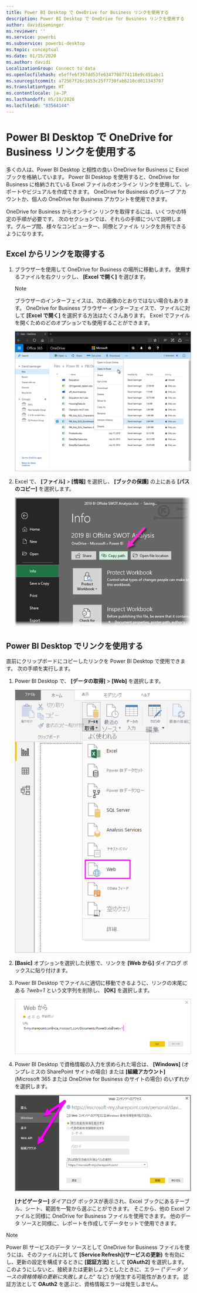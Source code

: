 ```yaml
---
title: Power BI Desktop で OneDrive for Business リンクを使用する
description: Power BI Desktop で OneDrive for Business リンクを使用する
author: davidiseminger
ms.reviewer: ''
ms.service: powerbi
ms.subservice: powerbi-desktop
ms.topic: conceptual
ms.date: 01/15/2020
ms.author: davidi
LocalizationGroup: Connect to data
ms.openlocfilehash: e5effe6f397dd53fe6347708774118e9c491abc1
ms.sourcegitcommit: a72567f26c1653c25f7730fab6210cd011343707
ms.translationtype: HT
ms.contentlocale: ja-JP
ms.lasthandoff: 05/19/2020
ms.locfileid: "83564144"
---
```

# <a name="use-onedrive-for-business-links-in-power-bi-desktop"></a>Power BI Desktop で OneDrive for Business リンクを使用する
多くの人は、Power BI Desktop と相性の良い OneDrive for Business に Excel ブックを格納しています。 Power BI Desktop を使用すると、OneDrive for Business に格納されている Excel ファイルのオンライン リンクを使用して、レポートやビジュアルを作成できます。 OneDrive for Business のグループ アカウントか、個人の OneDrive for Business アカウントを使用できます。

OneDrive for Business からオンライン リンクを取得するには、いくつかの特定の手順が必要です。 次のセクションでは、それらの手順について説明します。グループ間、様々なコンピューター、同僚とファイル リンクを共有できるようになります。

## <a name="get-a-link-from-excel"></a>Excel からリンクを取得する
1. ブラウザーを使用して OneDrive for Business の場所に移動します。 使用するファイルを右クリックし、 **[Excel で開く]** を選びます。
   
   > [!NOTE]
   > ブラウザーのインターフェイスは、次の画像のとおりではない場合もあります。 OneDrive for Business ブラウザー インターフェイスで、ファイルに対して **[Excel で開く]** を選択する方法はたくさんあります。 Excel でファイルを開くためのどのオプションでも使用することができます。
   > 
   > 
   
   ![](media/desktop-use-onedrive-business-links/odb-links_02.png)
2. Excel で、 **[ファイル]**  >  **[情報]** を選択し、 **[ブックの保護]** の上にある **[パスのコピー]** を選択します。
   
   ![](media/desktop-use-onedrive-business-links/onedrive-copy-path.png)

## <a name="use-the-link-in-power-bi-desktop"></a>Power BI Desktop でリンクを使用する
直前にクリップボードにコピーしたリンクを Power BI Desktop で使用できます。 次の手順を実行します。

1. Power BI Desktop で、 **[データの取得]**  >  **[Web]** を選択します。
   
   ![](media/desktop-use-onedrive-business-links/power-bi-web-link-onedrive.png)
2. **[Basic]** オプションを選択した状態で、リンクを **[Web から]** ダイアログ ボックスに貼り付けます。
3. Power BI Desktop でファイルに適切に移動できるように、リンクの末尾にある *?web=1* という文字列を削除し、 **[OK]** を選択します。
   
    ![](media/desktop-use-onedrive-business-links/power-bi-web-link-confirmation.png) 
4. Power BI Desktop で資格情報の入力を求められた場合は、 **[Windows]** (オンプレミスの SharePoint サイトの場合) または **[組織アカウント]** (Microsoft 365 または OneDrive for Business のサイトの場合) のいずれかを選択します。
   
   ![](media/desktop-use-onedrive-business-links/odb-links_06.png)

   **[ナビゲーター]** ダイアログ ボックスが表示され、Excel ブックにあるテーブル、シート、範囲を一覧から選ぶことができます。 そこから、他の Excel ファイルと同様に OneDrive for Business ファイルを使用できます。 他のデータ ソースと同様に、レポートを作成してデータセットで使用できます。

> [!NOTE]
> Power BI サービスのデータ ソースとして OneDrive for Business ファイルを使うには、そのファイルに対して **[Service Refresh]\(サービスの更新\)** を有効にし、更新の設定を構成するときに **[認証方法]** として **[OAuth2]** を選択します。 このようにしないと、接続または更新しようとしたときに、エラー ("*データ ソースの資格情報の更新に失敗しました*" など) が発生する可能性があります。 認証方法として **OAuth2** を選ぶと、資格情報エラーは発生しません。
> 
> 

